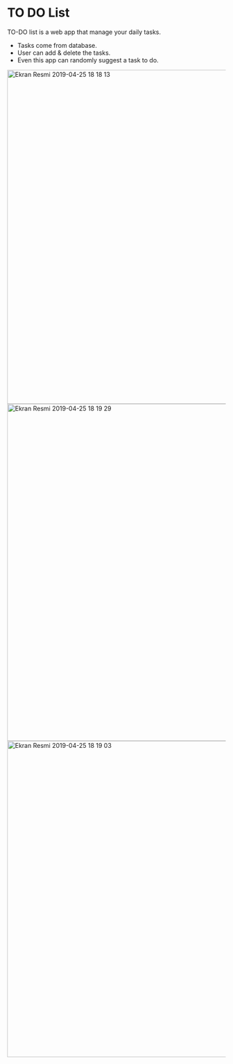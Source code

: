 # TO DO List


TO-DO list is a web app that manage your daily tasks.

  - Tasks come from database.
  - User can add & delete the tasks.
  - Even this app can randomly suggest a task to do.


<img width="771" alt="Ekran Resmi 2019-04-25 18 18 13" src="https://user-images.githubusercontent.com/16281631/56748171-09415300-6788-11e9-8f19-c83a644dffff.png">

<img width="778" alt="Ekran Resmi 2019-04-25 18 19 29" src="https://user-images.githubusercontent.com/16281631/56748169-08a8bc80-6788-11e9-834e-b6e453a36750.png">

<img width="730" alt="Ekran Resmi 2019-04-25 18 19 03" src="https://user-images.githubusercontent.com/16281631/56748170-08a8bc80-6788-11e9-9e2f-6f5e4470a7c7.png">


